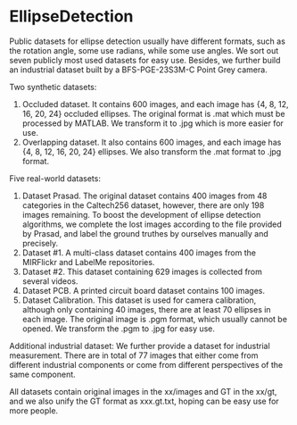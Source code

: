 # EllipseDetection
Public datasets for ellipse detection usually have different formats, such as the rotation angle, some use radians, while some use angles. We sort out seven publicly most used datasets for easy use. Besides, we further build an industrial dataset built by a BFS-PGE-23S3M-C Point Grey camera. 

Two synthetic datasets:
1. Occluded dataset. It contains 600 images, and each image has {4, 8, 12, 16, 20, 24} occluded ellipses. The original format is .mat which must be processed by MATLAB. We transform it to .jpg which is more easier for use.
2. Overlapping dataset. It also contains 600 images, and each image has {4, 8, 12, 16, 20, 24} ellipses. We also transform the .mat format to .jpg format.

Five real-world datasets:
1. Dataset Prasad. The original dataset contains 400 images from 48 categories in the Caltech256 dataset, however, there are only 198 images remaining. To boost the development of ellipse detection algorithms, we complete the lost images according to the file provided by Prasad, and label the ground truthes by ourselves manually and precisely.
2. Dataset #1. A multi-class dataset contains 400 images from the MIRFlickr and LabelMe repositories.
3. Dataset #2. This dataset containing 629 images is collected from several videos.
4. Dataset PCB. A printed circuit board dataset contains 100 images.
5. Dataset Calibration. This dataset is used for camera calibration, although only containing 40 images, there are at least 70 ellipses in each image. The original image is .pgm format, which usually cannot be opened. We transform the .pgm to .jpg for easy use.

Additional industrial dataset:
We further provide a dataset for industrial measurement. There are in total of 77 images that either come from different industrial components or come from different perspectives of the same component. 

All datasets contain original images in the xx/images and GT in the xx/gt, and we also unify the GT format as xxx.gt.txt, hoping can be easy use for more people.
